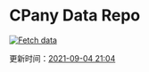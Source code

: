 # CPany Data Repo

[![Fetch data](https://github.com/yjl9903/CPany/actions/workflows/fetch.yml/badge.svg)](https://github.com/yjl9903/CPany/actions/workflows/fetch.yml)

<!-- START_SECTION: update_time -->
更新时间：[2021-09-04 21:04](https://www.timeanddate.com/worldclock/fixedtime.html?msg=Fetch+data&iso=20210904T210406&p1=237)
<!-- END_SECTION: update_time -->
